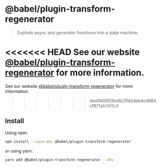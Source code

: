 # @babel/plugin-transform-regenerator

> Explode async and generator functions into a state machine.

<<<<<<< HEAD
See our website [@babel/plugin-transform-regenerator](https://babeljs.io/docs/en/next/babel-plugin-transform-regenerator.html) for more information.
=======
See our website [@babel/plugin-transform-regenerator](https://babeljs.io/docs/en/babel-plugin-transform-regenerator) for more information.
>>>>>>> dea1f40603bd8c2fd2deb4cd684cf871afc501c3

## Install

Using npm:

```sh
npm install --save-dev @babel/plugin-transform-regenerator
```

or using yarn:

```sh
yarn add @babel/plugin-transform-regenerator --dev
```
